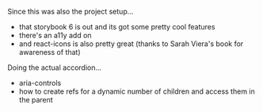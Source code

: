 Since this was also the project setup...
- that storybook 6 is out and its got some pretty cool features
- there's an a11y add on
- and react-icons is also pretty great (thanks to Sarah Viera's book for awareness of that)

Doing the actual accordion...
- aria-controls
- how to create refs for a dynamic number of children and access them in the parent